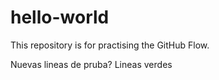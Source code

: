 # hello-world
This repository is for practising the GitHub Flow.

Nuevas lineas de pruba?
Lineas verdes
